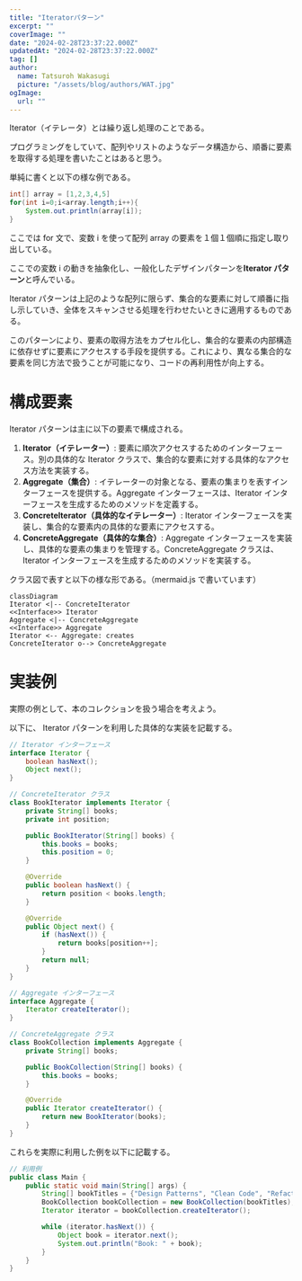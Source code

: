 ```yaml
---
title: "Iteratorパターン"
excerpt: ""
coverImage: ""
date: "2024-02-28T23:37:22.000Z"
updatedAt: "2024-02-28T23:37:22.000Z"
tag: []
author:
  name: Tatsuroh Wakasugi
  picture: "/assets/blog/authors/WAT.jpg"
ogImage:
  url: ""
---
```


Iterator（イテレータ）とは繰り返し処理のことである。

プログラミングをしていて、配列やリストのようなデータ構造から、順番に要素を取得する処理を書いたことはあると思う。

単純に書くと以下の様な例である。

```java
int[] array = [1,2,3,4,5]
for(int i=0;i<array.length;i++){
	System.out.println(array[i]);
}
```

ここでは for 文で、変数 i を使って配列 array の要素を１個１個順に指定し取り出している。

ここでの変数 i の動きを抽象化し、一般化したデザインパターンを**Iterator パターン**と呼んでいる。

Iterator パターンは上記のような配列に限らず、集合的な要素に対して順番に指し示していき、全体をスキャンさせる処理を行わせたいときに適用するものである。

このパターンにより、要素の取得方法をカプセル化し、集合的な要素の内部構造に依存せずに要素にアクセスする手段を提供する。これにより、異なる集合的な要素を同じ方法で扱うことが可能になり、コードの再利用性が向上する。

# 構成要素

Iterator パターンは主に以下の要素で構成される。

1. **Iterator（イテレーター）**: 要素に順次アクセスするためのインターフェース。別の具体的な Iterator クラスで、集合的な要素に対する具体的なアクセス方法を実装する。
2. **Aggregate（集合）**: イテレーターの対象となる、要素の集まりを表すインターフェースを提供する。Aggregate インターフェースは、Iterator インターフェースを生成するためのメソッドを定義する。
3. **ConcreteIterator（具体的なイテレーター）**: Iterator インターフェースを実装し、集合的な要素内の具体的な要素にアクセスする。
4. **ConcreteAggregate（具体的な集合）**: Aggregate インターフェースを実装し、具体的な要素の集まりを管理する。ConcreteAggregate クラスは、Iterator インターフェースを生成するためのメソッドを実装する。

クラス図で表すと以下の様な形である。（mermaid.js で書いています）

```mermaid
classDiagram
Iterator <|-- ConcreteIterator
<<Interface>> Iterator
Aggregate <|-- ConcreteAggregate
<<Interface>> Aggregate
Iterator <-- Aggregate: creates
ConcreteIterator o--> ConcreteAggregate
```

# 実装例

実際の例として、本のコレクションを扱う場合を考えよう。

以下に、 Iterator パターンを利用した具体的な実装を記載する。

```java
// Iterator インターフェース
interface Iterator {
    boolean hasNext();
    Object next();
}

// ConcreteIterator クラス
class BookIterator implements Iterator {
    private String[] books;
    private int position;

    public BookIterator(String[] books) {
        this.books = books;
        this.position = 0;
    }

    @Override
    public boolean hasNext() {
        return position < books.length;
    }

    @Override
    public Object next() {
        if (hasNext()) {
            return books[position++];
        }
        return null;
    }
}

// Aggregate インターフェース
interface Aggregate {
    Iterator createIterator();
}

// ConcreteAggregate クラス
class BookCollection implements Aggregate {
    private String[] books;

    public BookCollection(String[] books) {
        this.books = books;
    }

    @Override
    public Iterator createIterator() {
        return new BookIterator(books);
    }
}
```

これらを実際に利用した例を以下に記載する。

```java
// 利用例
public class Main {
    public static void main(String[] args) {
        String[] bookTitles = {"Design Patterns", "Clean Code", "Refactoring"};
        BookCollection bookCollection = new BookCollection(bookTitles);
        Iterator iterator = bookCollection.createIterator();

        while (iterator.hasNext()) {
            Object book = iterator.next();
            System.out.println("Book: " + book);
        }
    }
}
```
